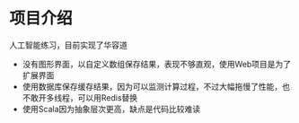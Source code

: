 # 项目介绍 #

人工智能练习，目前实现了华容道

* 没有图形界面，以自定义数组保存结果，表现不够直观，使用Web项目是为了扩展界面
* 使用数据库保存缓存结果，因为可以监测计算过程，不过大幅拖慢了性能，也不敢开多线程，可以用Redis替换
* 使用Scala因为抽象层次更高，缺点是代码比较难读